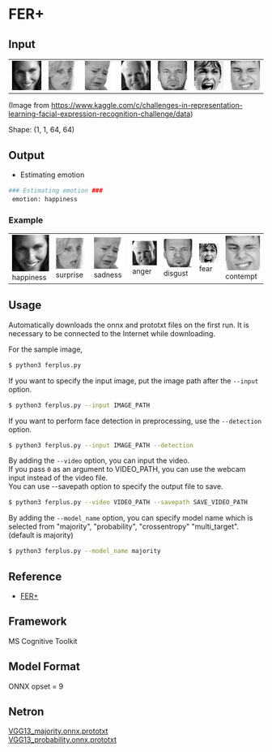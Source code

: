 # FER+

## Input

<table>
<tr>
<td>
  <img src="img/fer0032227.png" width="96px">
</td>
<td>
  <img src="img/fer0032328.png" width="96px">
</td>
<td>
  <img src="img/fer0032363.png" width="96px">
</td>
<td>
  <img src="img/fer0032285.png" width="96px">
</td>
<td>
  <img src="img/fer0033915.png" width="96px">
</td>
<td>
  <img src="img/fer0033721.png" width="96px">
</td>
<td>
  <img src="img/fer0033894.png" width="96px">
</td>
</tr>
</table>

(Image
from https://www.kaggle.com/c/challenges-in-representation-learning-facial-expression-recognition-challenge/data)

Shape: (1, 1, 64, 64)

## Output

- Estimating emotion
```bash
### Estimating emotion ###
 emotion: happiness
```

### Example

<table>
<tr>
<td>
  <img src="img/fer0032227.png" width="96px">
  <div>happiness</div>
</td>
<td>
  <img src="img/fer0032328.png" width="96px">
  <div>surprise</div>
</td>
<td>
  <img src="img/fer0032363.png" width="96px">
  <div>sadness</div>
</td>
<td>
  <img src="img/fer0032285.png" width="96px">
  <div>anger</div>
</td>
<td>
  <img src="img/fer0033915.png" width="96px">
  <div>disgust</div>
</td>
<td>
  <img src="img/fer0033721.png" width="96px">
  <div>fear</div>
</td>
<td>
  <img src="img/fer0033894.png" width="96px">
  <div>contempt</div>
</td>
</tr>
</table>

## Usage

Automatically downloads the onnx and prototxt files on the first run. It is necessary to be connected to the Internet
while downloading.

For the sample image,
``` bash
$ python3 ferplus.py
```

If you want to specify the input image, put the image path after the `--input` option.
```bash
$ python3 ferplus.py --input IMAGE_PATH
```

If you want to perform face detection in preprocessing, use the `--detection` option.
```bash
$ python3 ferplus.py --input IMAGE_PATH --detection
```

By adding the `--video` option, you can input the video.  
If you pass `0` as an argument to VIDEO_PATH, you can use the webcam input instead of the video file.  
You can use --savepath option to specify the output file to save.
```bash
$ python3 ferplus.py --video VIDEO_PATH --savepath SAVE_VIDEO_PATH
```

By adding the `--model_name` option, you can specify model name which is selected from "majority", "probability", "crossentropy" "multi_target". (default is majority)
```bash
$ python3 ferplus.py --model_name majority
```

## Reference

- [FER+](https://github.com/microsoft/FERPlus)

## Framework

MS Cognitive Toolkit

## Model Format

ONNX opset = 9

## Netron

[VGG13_majority.onnx.prototxt](https://netron.app/?url=https://storage.googleapis.com/ailia-models/ferplus/VGG13_majority.onnx.prototxt)  
[VGG13_probability.onnx.prototxt](https://netron.app/?url=https://storage.googleapis.com/ailia-models/ferplus/VGG13_probability.onnx.prototxt)
